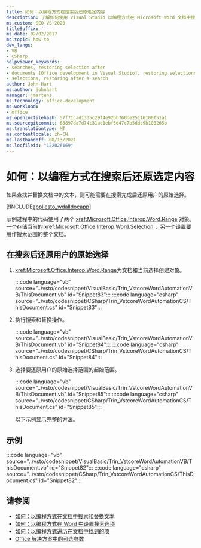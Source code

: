 ```yaml
---
title: 如何：以编程方式在搜索后还原选定内容
description: 了解如何使用 Visual Studio 以编程方式在 Microsoft Word 文档中搜索后还原选定内容。
ms.custom: SEO-VS-2020
titleSuffix: ''
ms.date: 02/02/2017
ms.topic: how-to
dev_langs:
- VB
- CSharp
helpviewer_keywords:
- searches, restoring selection after
- documents [Office development in Visual Studio], restoring selections
- selections, restoring after a search
author: John-Hart
ms.author: johnhart
manager: jmartens
ms.technology: office-development
ms.workload:
- office
ms.openlocfilehash: 57f71cad1335c29f4e92bb760de251f6100f51a1
ms.sourcegitcommit: 68897da7d74c31ae1ebf5d47c7b5ddc9b108265b
ms.translationtype: MT
ms.contentlocale: zh-CN
ms.lasthandoff: 08/13/2021
ms.locfileid: "122026169"
---
```

# <a name="how-to-programmatically-restore-selections-after-searches"></a>如何：以编程方式在搜索后还原选定内容
  如果查找并替换文档中的文本，则可能需要在搜索完成后还原用户的原始选择。

 [!INCLUDE[appliesto_wdalldocapp](../vsto/includes/appliesto-wdalldocapp-md.md)]

 示例过程中的代码使用了两个 <xref:Microsoft.Office.Interop.Word.Range> 对象。 一个存储当前的 <xref:Microsoft.Office.Interop.Word.Selection> ，另一个设置要用作搜索范围的整个文档。

## <a name="to-restore-the-users-original-selection-after-a-search"></a>在搜索后还原用户的原始选择

1. <xref:Microsoft.Office.Interop.Word.Range>为文档和当前选择创建对象。

    :::code language="vb" source="../vsto/codesnippet/VisualBasic/Trin_VstcoreWordAutomationVB/ThisDocument.vb" id="Snippet83":::
    :::code language="csharp" source="../vsto/codesnippet/CSharp/Trin_VstcoreWordAutomationCS/ThisDocument.cs" id="Snippet83":::

2. 执行搜索和替换操作。

    :::code language="vb" source="../vsto/codesnippet/VisualBasic/Trin_VstcoreWordAutomationVB/ThisDocument.vb" id="Snippet84":::
    :::code language="csharp" source="../vsto/codesnippet/CSharp/Trin_VstcoreWordAutomationCS/ThisDocument.cs" id="Snippet84":::

3. 选择要还原用户的原始选择范围的起始范围。

    :::code language="vb" source="../vsto/codesnippet/VisualBasic/Trin_VstcoreWordAutomationVB/ThisDocument.vb" id="Snippet85":::
    :::code language="csharp" source="../vsto/codesnippet/CSharp/Trin_VstcoreWordAutomationCS/ThisDocument.cs" id="Snippet85":::

   以下示例显示完整的方法。

## <a name="example"></a>示例
 :::code language="vb" source="../vsto/codesnippet/VisualBasic/Trin_VstcoreWordAutomationVB/ThisDocument.vb" id="Snippet82":::
 :::code language="csharp" source="../vsto/codesnippet/CSharp/Trin_VstcoreWordAutomationCS/ThisDocument.cs" id="Snippet82":::

## <a name="see-also"></a>请参阅
- [如何：以编程方式在文档中搜索和替换文本](../vsto/how-to-programmatically-search-for-and-replace-text-in-documents.md)
- [如何：以编程方式在 Word 中设置搜索选项](../vsto/how-to-programmatically-set-search-options-in-word.md)
- [如何：以编程方式遍历在文档中找到的项](../vsto/how-to-programmatically-loop-through-found-items-in-documents.md)
- [Office 解决方案中的可选参数](../vsto/optional-parameters-in-office-solutions.md)
